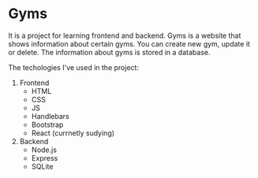 # Gyms
It is a project for learning frontend and backend. 
Gyms is a website that shows information about certain gyms. You can create new gym, update it or delete. The information about gyms is stored in a database. 

The techologies I've used in the project:
1. Frontend
    * HTML 
    * CSS
    * JS
    * Handlebars
    * Bootstrap
    * React (currnetly sudying)
2. Backend
    * Node.js
    * Express
    * SQLite
